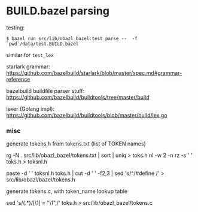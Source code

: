 # BUILD.bazel parsing


testing:

```
$ bazel run src/lib/obazl_bazel:test_parse --  -f `pwd`/data/test.BUILD.bazel
```

similar for `test_lex`


starlark grammar: https://github.com/bazelbuild/starlark/blob/master/spec.md#grammar-reference

bazelbuild buildfile parser stuff:  https://github.com/bazelbuild/buildtools/tree/master/build

lexer (Golang impl):  https://github.com/bazelbuild/buildtools/blob/master/build/lex.go


### misc

generate tokens.h from tokens.txt (list of TOKEN names)

rg -N . src/lib/obazl_bazel/tokens.txt | sort | uniq > toks.h
nl -w 2 -n rz -s ' ' toks.h > toksnl.h

paste -d ' ' toksnl.h toks.h | cut -d ' ' -f2,3 | sed 's/^/#define /' > src/lib/obazl/bazel/tokens.h

generate tokens.c, with token_name lookup table

sed 's/\(.*\)/[\1] = "\1",/' toks.h > src/lib/obazl_bazel/tokens.c




